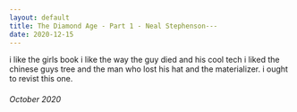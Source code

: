 ```yaml
---
layout: default
title: The Diamond Age - Part 1 - Neal Stephenson--- 
date: 2020-12-15
---
```


i like the girls book
i like the way the guy died and his cool tech
i liked the chinese guys tree
and the man who lost his hat
and the materializer.
i ought to revist this one.
###### <p>October 2020</p>



